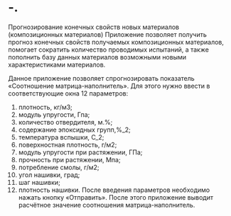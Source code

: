 # -.
Прогнозирование конечных свойств новых материалов (композиционных материалов)
Приложение позволяет получить прогноз конечных свойств получаемых композиционных материалов, помогает сократить количество проводимых испытаний, а также пополнить базу данных материалов возможными новыми характеристиками материалов.

Данное приложение позволяет спрогнозировать показатель «Соотношение матрица-наполнитель». Для этого нужно ввести в соответствующие окна 12 параметров:
1)	плотность, кг/м3;
2)	модуль упругости, Гпа;
3)	количество отвердителя, м.%;
4)	содержание эпоксидных групп,%_2;
5)	температура вспышки, С_2;
6)	поверхностная плотность, г/м2;
7)	модуль упругости при растяжении, ГПа;
8)	прочность при растяжении, Мпа;
9)	потребление смолы, г/м2;
10)	угол нашивки, град;
11)	шаг нашивки;
12)	плотность нашивки.
После введения параметров необходимо нажать кнопку «Отправить». После этого приложение выводит расчётное значение соотношения матрица-наполнитель.
